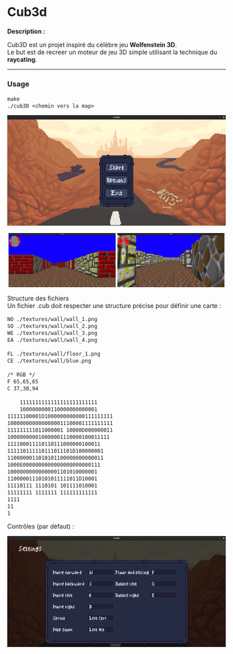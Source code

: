 # Cub3d

**Description :**

Cub3D est un projet inspiré du célèbre jeu **Wolfenstein 3D**.  
Le but est de recreer un moteur de jeu 3D simple utilisant la technique du **raycating**.

---

### **Usage**
```
make
./cub3D <chemin vers la map>
```

![menu](img/menu.png)

<p align="center">
  <img src="img/screen1.png" alt="screen1" width="49%">
  <img src="img/screen2.png" alt="screen2" width="49%">
</p>

Structure des fichiers  
Un fichier .cub doit respecter une structure précise pour définir une carte :

```
NO ./textures/wall/wall_1.png
SO ./textures/wall/wall_2.png
WE ./textures/wall/wall_3.png
EA ./textures/wall/wall_4.png

FL ./textures/wall/floor_1.png
CE ./textures/wall/blue.png

/* RGB */
F 65,65,65
C 37,30,94

    1111111111111111111111111
    1000000000110000000000001
11111100001D1000000000000111111111
1000000000000000011100001111111111
111111111011000001 10000D000000011
100000000010000001110000100011111
111100011110110111000000100011
111110111110111011101D100000001
1100000011010101100000000000011
1000E0000000000000000000000111
10000000000000001101010000001
11000001110101011111011D10001
11110111 1110101 101111010001
11111111 1111111 111111111111
1111
11
1
```

Contrôles (par défaut) :  

![settings](img/settings.png)
